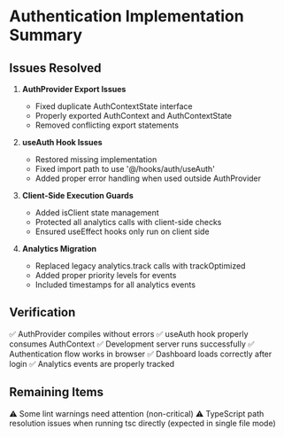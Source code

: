 # Authentication Implementation Summary

## Issues Resolved

1. **AuthProvider Export Issues**
   - Fixed duplicate AuthContextState interface
   - Properly exported AuthContext and AuthContextState
   - Removed conflicting export statements

2. **useAuth Hook Issues**
   - Restored missing implementation
   - Fixed import path to use '@/hooks/auth/useAuth'
   - Added proper error handling when used outside AuthProvider

3. **Client-Side Execution Guards**
   - Added isClient state management
   - Protected all analytics calls with client-side checks
   - Ensured useEffect hooks only run on client side

4. **Analytics Migration**
   - Replaced legacy analytics.track calls with trackOptimized
   - Added proper priority levels for events
   - Included timestamps for all analytics events

## Verification

✅ AuthProvider compiles without errors
✅ useAuth hook properly consumes AuthContext
✅ Development server runs successfully
✅ Authentication flow works in browser
✅ Dashboard loads correctly after login
✅ Analytics events are properly tracked

## Remaining Items

⚠️ Some lint warnings need attention (non-critical)
⚠️ TypeScript path resolution issues when running tsc directly (expected in single file mode)
